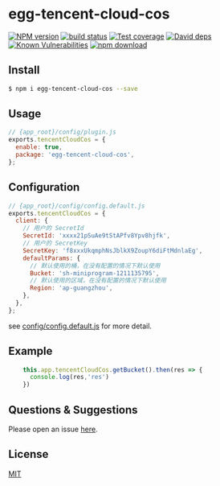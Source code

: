 # egg-tencent-cloud-cos

[![NPM version][npm-image]][npm-url]
[![build status][travis-image]][travis-url]
[![Test coverage][codecov-image]][codecov-url]
[![David deps][david-image]][david-url]
[![Known Vulnerabilities][snyk-image]][snyk-url]
[![npm download][download-image]][download-url]

[npm-image]: https://img.shields.io/npm/v/egg-tencent-cloud-cos.svg?style=flat-square
[npm-url]: https://npmjs.org/package/egg-tencent-cloud-cos
[travis-image]: https://img.shields.io/travis/sothx/egg-tencent-cloud-cos.svg?style=flat-square
[travis-url]: https://travis-ci.org/sothx/egg-tencent-cloud-cos
[codecov-image]: https://img.shields.io/codecov/c/github/sothx/egg-tencent-cloud-cos.svg?style=flat-square
[codecov-url]: https://codecov.io/github/sothx/egg-tencent-cloud-cos?branch=master
[david-image]: https://img.shields.io/david/sothx/egg-tencent-cloud-cos.svg?style=flat-square
[david-url]: https://david-dm.org/sothx/egg-tencent-cloud-cos
[snyk-image]: https://snyk.io/test/npm/egg-tencent-cloud-cos/badge.svg?style=flat-square
[snyk-url]: https://snyk.io/test/npm/egg-tencent-cloud-cos
[download-image]: https://img.shields.io/npm/dm/egg-tencent-cloud-cos.svg?style=flat-square
[download-url]: https://npmjs.org/package/egg-tencent-cloud-cos

<!--
Description here.
-->

## Install

```bash
$ npm i egg-tencent-cloud-cos --save
```

## Usage

```js
// {app_root}/config/plugin.js
exports.tencentCloudCos = {
  enable: true,
  package: 'egg-tencent-cloud-cos',
};
```

## Configuration

```js
// {app_root}/config/config.default.js
exports.tencentCloudCos = {
  client: {
    // 用户的 SecretId
    SecretId: 'xxxx21pSuAe9tStAPfv8Ypv8hjfk',
    // 用户的 SecretKey
    SecretKey: 'f8xxxUkqmphNsJblkX9ZoupY6diFtMdnlaEg',
    defaultParams: {
      // 默认使用的桶，在没有配置的情况下默认使用
      Bucket: 'sh-miniprogram-1211135795',
      // 默认使用的区域，在没有配置的情况下默认使用
      Region: 'ap-guangzhou',
    },
  },
};
```

see [config/config.default.js](config/config.default.js) for more detail.

## Example

<!-- example here -->
```javascript
    this.app.tencentCloudCos.getBucket().then(res => {
      console.log(res,'res')
    })
```

## Questions & Suggestions

Please open an issue [here](https://github.com/sothx/egg-tencent-cloud-cos/issues).

## License

[MIT](LICENSE)
